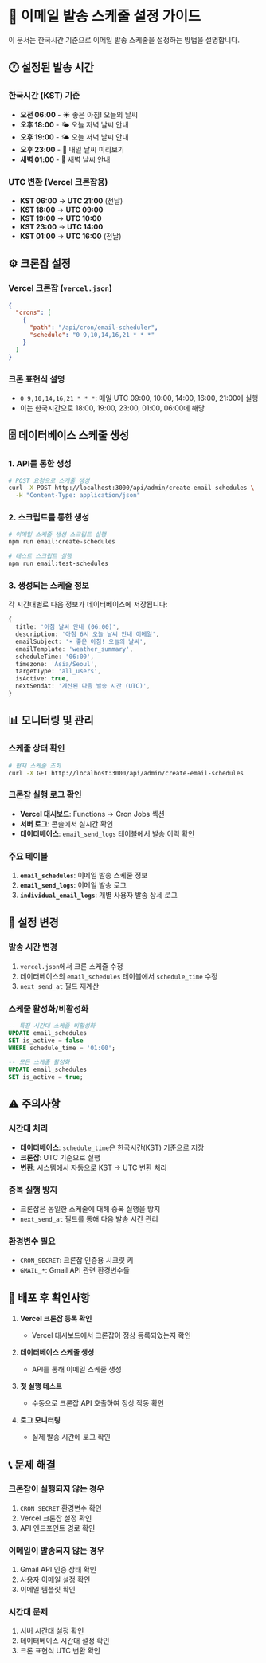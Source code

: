 # 📧 이메일 발송 스케줄 설정 가이드

이 문서는 한국시간 기준으로 이메일 발송 스케줄을 설정하는 방법을 설명합니다.

## 🕐 설정된 발송 시간

### 한국시간 (KST) 기준
- **오전 06:00** - ☀️ 좋은 아침! 오늘의 날씨
- **오후 18:00** - 🌤️ 오늘 저녁 날씨 안내  
- **오후 19:00** - 🌤️ 오늘 저녁 날씨 안내
- **오후 23:00** - 🌙 내일 날씨 미리보기
- **새벽 01:00** - 🌃 새벽 날씨 안내

### UTC 변환 (Vercel 크론잡용)
- **KST 06:00** → **UTC 21:00** (전날)
- **KST 18:00** → **UTC 09:00**
- **KST 19:00** → **UTC 10:00**
- **KST 23:00** → **UTC 14:00**
- **KST 01:00** → **UTC 16:00** (전날)

## ⚙️ 크론잡 설정

### Vercel 크론잡 (`vercel.json`)
```json
{
  "crons": [
    {
      "path": "/api/cron/email-scheduler",
      "schedule": "0 9,10,14,16,21 * * *"
    }
  ]
}
```

### 크론 표현식 설명
- `0 9,10,14,16,21 * * *`: 매일 UTC 09:00, 10:00, 14:00, 16:00, 21:00에 실행
- 이는 한국시간으로 18:00, 19:00, 23:00, 01:00, 06:00에 해당

## 🗄️ 데이터베이스 스케줄 생성

### 1. API를 통한 생성
```bash
# POST 요청으로 스케줄 생성
curl -X POST http://localhost:3000/api/admin/create-email-schedules \
  -H "Content-Type: application/json"
```

### 2. 스크립트를 통한 생성
```bash
# 이메일 스케줄 생성 스크립트 실행
npm run email:create-schedules

# 테스트 스크립트 실행
npm run email:test-schedules
```

### 3. 생성되는 스케줄 정보
각 시간대별로 다음 정보가 데이터베이스에 저장됩니다:

```typescript
{
  title: '아침 날씨 안내 (06:00)',
  description: '아침 6시 오늘 날씨 안내 이메일',
  emailSubject: '☀️ 좋은 아침! 오늘의 날씨',
  emailTemplate: 'weather_summary',
  scheduleTime: '06:00',
  timezone: 'Asia/Seoul',
  targetType: 'all_users',
  isActive: true,
  nextSendAt: '계산된 다음 발송 시간 (UTC)',
}
```

## 📊 모니터링 및 관리

### 스케줄 상태 확인
```bash
# 현재 스케줄 조회
curl -X GET http://localhost:3000/api/admin/create-email-schedules
```

### 크론잡 실행 로그 확인
- **Vercel 대시보드**: Functions → Cron Jobs 섹션
- **서버 로그**: 콘솔에서 실시간 확인
- **데이터베이스**: `email_send_logs` 테이블에서 발송 이력 확인

### 주요 테이블
1. **`email_schedules`**: 이메일 발송 스케줄 정보
2. **`email_send_logs`**: 이메일 발송 로그
3. **`individual_email_logs`**: 개별 사용자 발송 상세 로그

## 🔧 설정 변경

### 발송 시간 변경
1. `vercel.json`에서 크론 스케줄 수정
2. 데이터베이스의 `email_schedules` 테이블에서 `schedule_time` 수정
3. `next_send_at` 필드 재계산

### 스케줄 활성화/비활성화
```sql
-- 특정 시간대 스케줄 비활성화
UPDATE email_schedules 
SET is_active = false 
WHERE schedule_time = '01:00';

-- 모든 스케줄 활성화
UPDATE email_schedules 
SET is_active = true;
```

## ⚠️ 주의사항

### 시간대 처리
- **데이터베이스**: `schedule_time`은 한국시간(KST) 기준으로 저장
- **크론잡**: UTC 기준으로 실행
- **변환**: 시스템에서 자동으로 KST → UTC 변환 처리

### 중복 실행 방지
- 크론잡은 동일한 스케줄에 대해 중복 실행을 방지
- `next_send_at` 필드를 통해 다음 발송 시간 관리

### 환경변수 필요
- `CRON_SECRET`: 크론잡 인증용 시크릿 키
- `GMAIL_*`: Gmail API 관련 환경변수들

## 🚀 배포 후 확인사항

1. **Vercel 크론잡 등록 확인**
   - Vercel 대시보드에서 크론잡이 정상 등록되었는지 확인

2. **데이터베이스 스케줄 생성**
   - API를 통해 이메일 스케줄 생성

3. **첫 실행 테스트**
   - 수동으로 크론잡 API 호출하여 정상 작동 확인

4. **로그 모니터링**
   - 실제 발송 시간에 로그 확인

## 📞 문제 해결

### 크론잡이 실행되지 않는 경우
1. `CRON_SECRET` 환경변수 확인
2. Vercel 크론잡 설정 확인
3. API 엔드포인트 경로 확인

### 이메일이 발송되지 않는 경우
1. Gmail API 인증 상태 확인
2. 사용자 이메일 설정 확인
3. 이메일 템플릿 확인

### 시간대 문제
1. 서버 시간대 설정 확인
2. 데이터베이스 시간대 설정 확인
3. 크론 표현식 UTC 변환 확인
